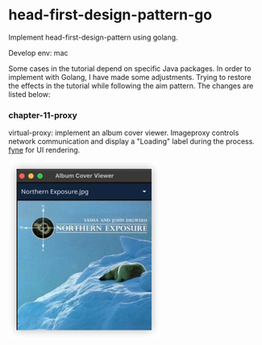 # head-first-design-pattern-go
Implement head-first-design-pattern using golang.

Develop env: mac

Some cases in the tutorial depend on specific Java packages. In order to implement with Golang, I have made some adjustments. Trying to restore the effects in the tutorial while following the aim pattern. The changes are listed below:


### chapter-11-proxy
virtual-proxy: implement an album cover viewer. Imageproxy controls network communication and display a "Loading" label during the process. [fyne](https://docs.fyne.io/) for UI rendering.

<img src="doc/image.png" alt="alt text" width="300" height="350">